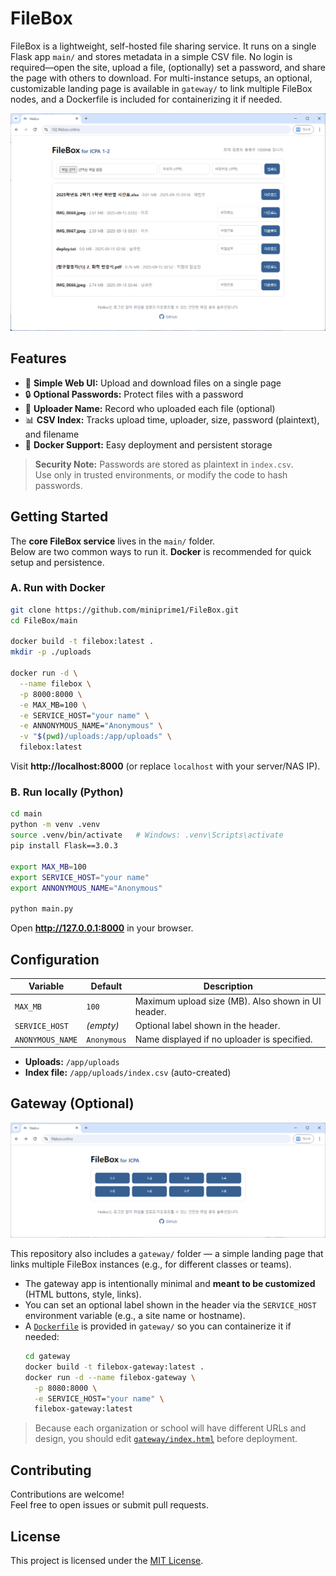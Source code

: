 # FileBox

FileBox is a lightweight, self-hosted file sharing service.
It runs on a single Flask app `main/` and stores metadata in a simple CSV file. No login is required—open the site, upload a file, (optionally) set a password, and share the page with others to download. For multi-instance setups, an optional, customizable landing page is available in `gateway/` to link multiple FileBox nodes, and a Dockerfile is included for containerizing it if needed.

<p align="center">
  <img src="./screenshot_2.png" alt="Screenshot" width="720">
</p>

## Features

- 📄 **Simple Web UI:** Upload and download files on a single page
- 🔒 **Optional Passwords:** Protect files with a password
- 📝 **Uploader Name:** Record who uploaded each file (optional)
- 📊 **CSV Index:** Tracks upload time, uploader, size, password (plaintext), and filename
- 🐳 **Docker Support:** Easy deployment and persistent storage

> **Security Note:** Passwords are stored as plaintext in `index.csv`.  
> Use only in trusted environments, or modify the code to hash passwords.

## Getting Started

The **core FileBox service** lives in the `main/` folder.  
Below are two common ways to run it. **Docker** is recommended for quick setup and persistence.

### A. Run with Docker

```bash
git clone https://github.com/miniprime1/FileBox.git
cd FileBox/main

docker build -t filebox:latest .
mkdir -p ./uploads

docker run -d \
  --name filebox \
  -p 8000:8000 \
  -e MAX_MB=100 \
  -e SERVICE_HOST="your name" \
  -e ANNONYMOUS_NAME="Anonymous" \
  -v "$(pwd)/uploads:/app/uploads" \
  filebox:latest
```

Visit **http://localhost:8000** (or replace `localhost` with your server/NAS IP).

### B. Run locally (Python)

```bash
cd main
python -m venv .venv
source .venv/bin/activate   # Windows: .venv\Scripts\activate
pip install Flask==3.0.3

export MAX_MB=100
export SERVICE_HOST="your name"
export ANNONYMOUS_NAME="Anonymous"

python main.py
```

Open **http://127.0.0.1:8000** in your browser.

## Configuration

| Variable           | Default       | Description                                           |
|-------------------|-------------|-------------------------------------------------------|
| `MAX_MB`          | `100`       | Maximum upload size (MB). Also shown in UI header.   |
| `SERVICE_HOST`    | *(empty)*   | Optional label shown in the header.                  |
| `ANONYMOUS_NAME` | `Anonymous` | Name displayed if no uploader is specified.          |

- **Uploads:** `/app/uploads`
- **Index file:** `/app/uploads/index.csv` (auto-created)

## Gateway (Optional)

<p align="center">
  <img src="./screenshot_1.png" alt="Screenshot" width="720">
</p>

This repository also includes a `gateway/` folder — a simple landing page that links multiple FileBox instances (e.g., for different classes or teams).

- The gateway app is intentionally minimal and **meant to be customized** (HTML buttons, style, links).
- You can set an optional label shown in the header via the `SERVICE_HOST` environment variable (e.g., a site name or hostname).
- A [`Dockerfile`](./gateway/Dockerfile) is provided in `gateway/` so you can containerize it if needed:
  ```bash
  cd gateway
  docker build -t filebox-gateway:latest .
  docker run -d --name filebox-gateway \
    -p 8080:8000 \
    -e SERVICE_HOST="your name" \
    filebox-gateway:latest
  ```

> Because each organization or school will have different URLs and design, you should edit [`gateway/index.html`](/gateway/index.html) before deployment.

## Contributing

Contributions are welcome!  
Feel free to open issues or submit pull requests.

## License

This project is licensed under the [MIT License](LICENSE).





